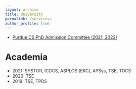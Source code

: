 ```yaml
---
layout: archive
title: University
permalink: /services/
author_profile: true
---
```


<!-- # University -->

- [Purdue CS PhD Admission Committee (2021, 2022)](https://www.cs.purdue.edu/graduate/admission/)

# Academia

- 2021: SYSTOR, ICDCS, ASPLOS (ERC), APSys, TSE, TOCS
- 2020: TSE
- 2019: TSE, TPDS
